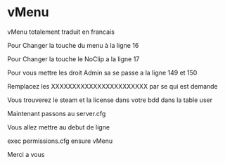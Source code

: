 # vMenu
vMenu totalement traduit en francais

Pour Changer la touche du menu à la ligne 16

Pour Changer la touche le NoClip a la ligne 17

Pour vous mettre les droit Admin sa se passe a la ligne 149 et 150 

Remplacez les XXXXXXXXXXXXXXXXXXXXXXX par se qui est demande 

Vous trouverez le steam et la license dans votre bdd dans la table user

Maintenant passons au server.cfg

Vous allez mettre au debut de ligne 

exec permissions.cfg
ensure vMenu


Merci a vous 
